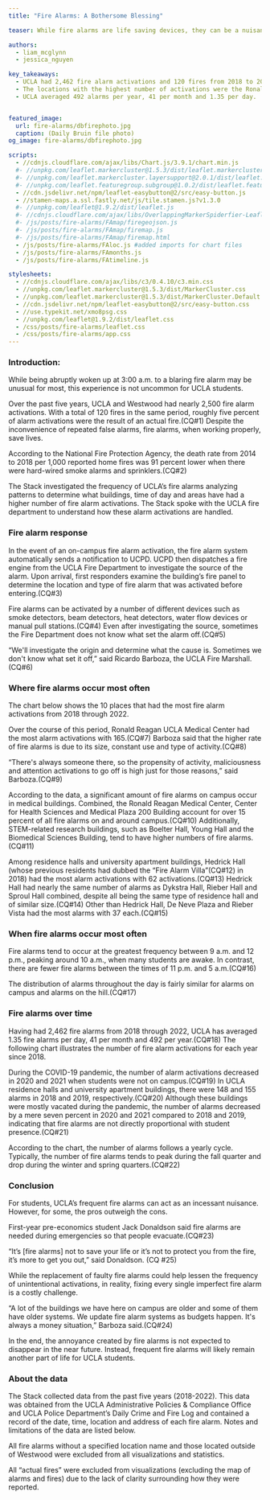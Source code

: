 ```yaml
---
title: "Fire Alarms: A Bothersome Blessing"

teaser: While fire alarms are life saving devices, they can be a nuisance when they go off too frequently without cause. The Stack looks into the occurrence and response of fire alarms at UCLA.

authors:
  - liam_mcglynn
  - jessica_nguyen

key_takeaways:
  - UCLA had 2,462 fire alarm activations and 120 fires from 2018 to 2022. Roughly five percent of fire alarm activations were the result of an actual fire in this period. 
  - The locations with the highest number of activations were the Ronald Reagan Medical Center, Center for Health Sciences and Medical Plaza 200 Building.
  - UCLA averaged 492 alarms per year, 41 per month and 1.35 per day.


featured_image:
  url: fire-alarms/dbfirephoto.jpg
  caption: (Daily Bruin file photo)
og_image: fire-alarms/dbfirephoto.jpg

scripts:
  - //cdnjs.cloudflare.com/ajax/libs/Chart.js/3.9.1/chart.min.js
  #- //unpkg.com/leaflet.markercluster@1.5.3/dist/leaflet.markercluster.js
  #- //unpkg.com/leaflet.markercluster.layersupport@2.0.1/dist/leaflet.markercluster.layersupport.js
  #- //unpkg.com/leaflet.featuregroup.subgroup@1.0.2/dist/leaflet.featuregroup.subgroup.js
  - //cdn.jsdelivr.net/npm/leaflet-easybutton@2/src/easy-button.js
  - //stamen-maps.a.ssl.fastly.net/js/tile.stamen.js?v1.3.0
  #- //unpkg.com/leaflet@1.9.2/dist/leaflet.js
  #- //cdnjs.cloudflare.com/ajax/libs/OverlappingMarkerSpiderfier-Leaflet/0.2.6/oms.min.js
  #- /js/posts/fire-alarms/FAmap/firegeojson.js
  #- /js/posts/fire-alarms/FAmap/firemap.js
  #- /js/posts/fire-alarms/FAmap/firemap.html
  - /js/posts/fire-alarms/FAloc.js #added imports for chart files
  - /js/posts/fire-alarms/FAmonths.js
  - /js/posts/fire-alarms/FAtimeline.js

stylesheets:
  - //cdnjs.cloudflare.com/ajax/libs/c3/0.4.10/c3.min.css
  - //unpkg.com/leaflet.markercluster@1.5.3/dist/MarkerCluster.css
  - //unpkg.com/leaflet.markercluster@1.5.3/dist/MarkerCluster.Default.css
  - //cdn.jsdelivr.net/npm/leaflet-easybutton@2/src/easy-button.css
  - //use.typekit.net/xmo8psg.css
  - //unpkg.com/leaflet@1.9.2/dist/leaflet.css
  - /css/posts/fire-alarms/leaflet.css
  - /css/posts/fire-alarms/app.css
---
```

### Introduction:
While being abruptly woken up at 3:00 a.m. to a blaring fire alarm may be unusual for most, this experience is not uncommon for UCLA students. 

Over the past five years, UCLA and Westwood had nearly 2,500 fire alarm activations. With a total of 120 fires in the same period, roughly five percent of alarm activations were the result of an actual fire.(CQ#1) Despite the inconvenience of repeated false alarms, fire alarms, when working properly, save lives. 

According to the National Fire Protection Agency, the death rate from 2014 to 2018 per 1,000 reported home fires was 91 percent lower when there were hard-wired smoke alarms and sprinklers.(CQ#2)

The Stack investigated the frequency of UCLA’s fire alarms analyzing patterns to determine what buildings, time of day and areas have had a higher number of fire alarm activations. The Stack spoke with the UCLA fire department to understand how these alarm activations are handled.

### Fire alarm response
In the event of an on-campus fire alarm activation, the fire alarm system automatically sends a notification to UCPD. UCPD then dispatches a fire engine from the UCLA Fire Department to investigate the source of the alarm. Upon arrival, first responders examine the building’s fire panel to determine the location and type of fire alarm that was activated before entering.(CQ#3)

Fire alarms can be activated by a number of different devices such as smoke detectors, beam detectors, heat detectors, water flow devices or manual pull stations.(CQ#4) Even after investigating the source, sometimes the Fire Department does not know what set the alarm off.(CQ#5) 

“We'll investigate the origin and determine what the cause is. Sometimes we don't know what set it off,” said Ricardo Barboza, the UCLA Fire Marshall.(CQ#6)

### Where fire alarms occur most often
The chart below shows the 10 places that had the most fire alarm activations from 2018 through 2022. 


<!-- Fire Alarms by Locations -->
<div>
  <canvas id="FAlocations" width="400" height="150"></canvas>
</div>

Over the course of this period, Ronald Reagan UCLA Medical Center had the most alarm activations with 165.(CQ#7) Barboza said that the higher rate of fire alarms is due to its size, constant use and type of activity.(CQ#8)

“There's always someone there, so the propensity of activity, maliciousness and attention activations to go off is high just for those reasons,” said Barboza.(CQ#9)

According to the data, a significant amount of fire alarms on campus occur in medical buildings. Combined, the Ronald Reagan Medical Center, Center for Health Sciences and Medical Plaza 200 Building account for over 15 percent of all fire alarms on and around campus.(CQ#10) Additionally, STEM-related research buildings, such as Boelter Hall, Young Hall and the Biomedical Sciences Building, tend to have higher numbers of fire alarms.(CQ#11) 

Among residence halls and university apartment buildings, Hedrick Hall (whose previous residents had dubbed the “Fire Alarm Villa”(CQ#12) in 2018) had the most alarm activations with 62 activations.(CQ#13) Hedrick Hall had nearly the same number of alarms as Dykstra Hall, Rieber Hall and Sproul Hall combined, despite all being the same type of residence hall and of similar size.(CQ#14) Other than Hedrick Hall, De Neve Plaza and Rieber Vista had the most alarms with 37 each.(CQ#15)


<!-- <iframe src="/js/posts/fire-alarms/FAmap/firemap.html" title="Map of fire alarms locations" id = "fire-map"></iframe> -->

### When fire alarms occur most often

Fire alarms tend to occur at the greatest frequency between 9 a.m. and 12 p.m., peaking around 10 a.m., when many students are awake. In contrast, there are fewer fire alarms between the times of 11 p.m. and 5 a.m.(CQ#16) 

The distribution of alarms throughout the day is fairly similar for alarms on campus and alarms on the hill.(CQ#17)

### Fire alarms over time
Having had 2,462 fire alarms from 2018 through 2022, UCLA has averaged 1.35 fire alarms per day, 41 per month and 492 per year.(CQ#18) The following chart illustrates the number of fire alarm activations for each year since 2018.

<div>
  <canvas id="FAtimeline"></canvas>
</div>

During the COVID-19 pandemic, the number of alarm activations decreased in 2020 and 2021 when students were not on campus.(CQ#19) In UCLA residence halls and university apartment buildings, there were 148 and 155 alarms in 2018 and 2019, respectively.(CQ#20) Although these buildings were mostly vacated during the pandemic, the number of alarms decreased by a mere seven percent in 2020 and 2021 compared to 2018 and 2019, indicating that fire alarms are not directly proportional with student presence.(CQ#21) 


<div>
  <canvas id="FAmonths" width="400" height="150"></canvas>
</div>

According to the chart, the number of alarms follows a yearly cycle. Typically, the number of fire alarms tends to peak during the fall quarter and drop during the winter and spring quarters.(CQ#22) 

### Conclusion
For students, UCLA’s frequent fire alarms can act as an incessant nuisance. However, for some, the pros outweigh the cons.

First-year pre-economics student Jack Donaldson said fire alarms are needed during emergencies so that people evacuate.(CQ#23)

“It’s [fire alarms] not to save your life or it’s not to protect you from the fire, it’s more to get you out,” said Donaldson. (CQ #25)

While the replacement of faulty fire alarms could help lessen the frequency of unintentional activations, in reality, fixing every single imperfect fire alarm is a costly challenge.

“A lot of the buildings we have here on campus are older and some of them have older systems. We update fire alarm systems as budgets happen. It's always a money situation,” Barboza said.(CQ#24)

In the end, the annoyance created by fire alarms is not expected to disappear in the near future. Instead, frequent fire alarms will likely remain another part of life for UCLA students.

### About the data
The Stack collected data from the past five years (2018-2022). This data was obtained from the UCLA Administrative Policies & Compliance Office and UCLA Police Department’s Daily Crime and Fire Log and contained a record of the date, time, location and address of each fire alarm. Notes and limitations of the data are listed below.

All fire alarms without a specified location name and those located outside of Westwood were excluded from all visualizations and statistics. 

All “actual fires” were excluded from visualizations (excluding the map of alarms and fires) due to the lack of clarity surrounding how they were reported.
